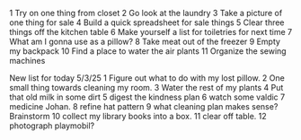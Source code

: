 
1 Try on one thing from closet
2 Go look at the laundry
3 Take a picture of one thing for sale
4 Build a quick spreadsheet for sale things
5 Clear three things off the kitchen table
6 Make yourself a list for toiletries for next time
7 What am I gonna use as a pillow?
8 Take meat out of the freezer
9 Empty my backpack
10 Find a place to water the air plants
11 Organize the sewing machines

New list for today 5/3/25
1 Figure out what to do with my lost pillow. 
2 One small thing towards cleaning my room. 
3 Water the rest of my plants
4 Put that old milk in some dirt
5 digest the kindness plan
6 watch some valdic 
7 medicine Johan. 
8 refine hat pattern
9 what cleaning plan makes sense? Brainstorm 
10 collect my library books into a box. 
11 clear off table. 
12 photograph playmobil? 
